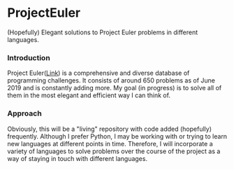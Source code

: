 # ProjectEuler
(Hopefully) Elegant solutions to Project Euler problems in different languages.

### Introduction

Project Euler(<a href="https://projecteuler.net/">Link</a>) is a comprehensive and diverse database of programming challenges. It consists of around 650 problems as of June 2019 and is constantly adding more.
My goal (in progress) is to solve all of them in the most elegant and efficient way I can think of.

### Approach

Obviously, this will be a "living" repository with code added (hopefully) frequently. Although I prefer Python, I may be working with or trying to learn new languages at different points in time. Therefore, I will incorporate a variety of languages to solve problems over the course of the project as a way of staying in touch with different languages.
